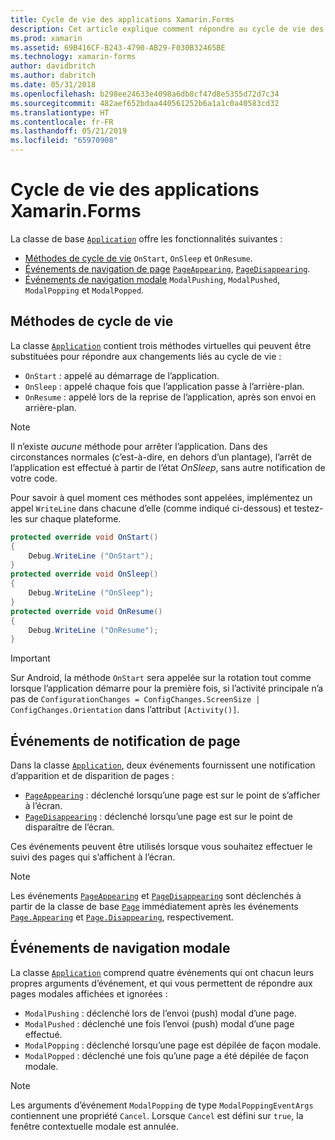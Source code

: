 ```yaml
---
title: Cycle de vie des applications Xamarin.Forms
description: Cet article explique comment répondre au cycle de vie des applications, notamment concernant les méthodes de cycle de vie, les événements de notification de page et les événements de navigation modale.
ms.prod: xamarin
ms.assetid: 69B416CF-B243-4790-AB29-F030B32465BE
ms.technology: xamarin-forms
author: davidbritch
ms.author: dabritch
ms.date: 05/31/2018
ms.openlocfilehash: b298ee24633e4098a6db8cf47d8e5355d72d7c34
ms.sourcegitcommit: 482aef652bdaa440561252b6a1a1c0a40583cd32
ms.translationtype: HT
ms.contentlocale: fr-FR
ms.lasthandoff: 05/21/2019
ms.locfileid: "65970908"
---
```

# <a name="xamarinforms-app-lifecycle"></a>Cycle de vie des applications Xamarin.Forms

La classe de base [`Application`](xref:Xamarin.Forms.Application) offre les fonctionnalités suivantes :

- [Méthodes de cycle de vie](#Lifecycle_Methods) `OnStart`, `OnSleep` et `OnResume`.
- [Événements de navigation de page](#page) [`PageAppearing`](xref:Xamarin.Forms.Application.PageAppearing), [`PageDisappearing`](xref:Xamarin.Forms.Application.PageDisappearing).
- [Événements de navigation modale](#modal) `ModalPushing`, `ModalPushed`, `ModalPopping` et `ModalPopped`.

<a name="Lifecycle_Methods" />

## <a name="lifecycle-methods"></a>Méthodes de cycle de vie

La classe [`Application`](xref:Xamarin.Forms.Application) contient trois méthodes virtuelles qui peuvent être substituées pour répondre aux changements liés au cycle de vie :

- `OnStart` : appelé au démarrage de l’application.
- `OnSleep` : appelé chaque fois que l’application passe à l’arrière-plan.
- `OnResume` : appelé lors de la reprise de l’application, après son envoi en arrière-plan.

> [!NOTE]
> Il n’existe *aucune* méthode pour arrêter l’application. Dans des circonstances normales (c’est-à-dire, en dehors d’un plantage), l’arrêt de l’application est effectué à partir de l’état *OnSleep*, sans autre notification de votre code.

Pour savoir à quel moment ces méthodes sont appelées, implémentez un appel `WriteLine` dans chacune d’elle (comme indiqué ci-dessous) et testez-les sur chaque plateforme.

```csharp
protected override void OnStart()
{
    Debug.WriteLine ("OnStart");
}
protected override void OnSleep()
{
    Debug.WriteLine ("OnSleep");
}
protected override void OnResume()
{
    Debug.WriteLine ("OnResume");
}
```

> [!IMPORTANT]
> Sur Android, la méthode `OnStart` sera appelée sur la rotation tout comme lorsque l’application démarre pour la première fois, si l’activité principale n’a pas de `ConfigurationChanges = ConfigChanges.ScreenSize | ConfigChanges.Orientation` dans l’attribut `[Activity()]`.

<a name="page" />

## <a name="page-notification-events"></a>Événements de notification de page

Dans la classe [`Application`](xref:Xamarin.Forms.Application), deux événements fournissent une notification d’apparition et de disparition de pages :

- [`PageAppearing`](xref:Xamarin.Forms.Application.PageAppearing) : déclenché lorsqu’une page est sur le point de s’afficher à l’écran.
- [`PageDisappearing`](xref:Xamarin.Forms.Application.PageDisappearing) : déclenché lorsqu’une page est sur le point de disparaître de l’écran.

Ces événements peuvent être utilisés lorsque vous souhaitez effectuer le suivi des pages qui s’affichent à l’écran.

> [!NOTE]
> Les événements [`PageAppearing`](xref:Xamarin.Forms.Application.PageAppearing) et [`PageDisappearing`](xref:Xamarin.Forms.Application.PageDisappearing) sont déclenchés à partir de la classe de base [`Page`](xref:Xamarin.Forms.Page) immédiatement après les événements [`Page.Appearing`](xref:Xamarin.Forms.Page.Appearing) et [`Page.Disappearing`](xref:Xamarin.Forms.Page.Disappearing), respectivement.

<a name="modal" />

## <a name="modal-navigation-events"></a>Événements de navigation modale

La classe [`Application`](xref:Xamarin.Forms.Application) comprend quatre événements qui ont chacun leurs propres arguments d’événement, et qui vous permettent de répondre aux pages modales affichées et ignorées :

- `ModalPushing` : déclenché lors de l’envoi (push) modal d’une page.
- `ModalPushed` : déclenché une fois l’envoi (push) modal d’une page effectué.
- `ModalPopping` : déclenché lorsqu’une page est dépilée de façon modale.
- `ModalPopped` : déclenché une fois qu’une page a été dépilée de façon modale.

> [!NOTE]
> Les arguments d’événement `ModalPopping` de type `ModalPoppingEventArgs` contiennent une propriété `Cancel`. Lorsque `Cancel` est défini sur `true`, la fenêtre contextuelle modale est annulée.
